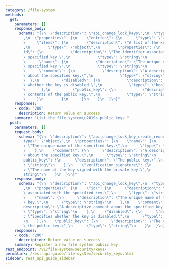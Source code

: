 ```yaml
---
category: /file-system
methods:
  get:
    parameters: []
    response_body:
      schema: "{\n  \"description\": \"api_change_lock_keys\",\n  \"type\": \"object\"\
        ,\n  \"properties\": {\n    \"entries\": {\n      \"type\": \"array\",\n \
        \     \"items\": {\n        \"description\": \"A list of the key\\u2019s properties.\"\
        ,\n        \"type\": \"object\",\n        \"properties\": {\n          \"\
        id\": {\n            \"description\": \"The identifier associated with the\
        \ specified key.\",\n            \"type\": \"string\"\n          },\n    \
        \      \"name\": {\n            \"description\": \"The unique name of the\
        \ specified key.\",\n            \"type\": \"string\"\n          },\n    \
        \      \"comment\": {\n            \"description\": \"A descriptive comment\
        \ about the specified key.\",\n            \"type\": \"string\"\n        \
        \  },\n          \"disabled\": {\n            \"description\": \"Specifies\
        \ whether the key is disabled.\",\n            \"type\": \"boolean\"\n   \
        \       },\n          \"public_key\": {\n            \"description\": \"The\
        \ contents of the public key.\",\n            \"type\": \"string\"\n     \
        \     }\n        }\n      }\n    }\n  }\n}"
    responses:
    - code: '200'
      description: Return value on success
    summary: "List the file system\u2019s public keys."
  post:
    parameters: []
    request_body:
      schema: "{\n  \"description\": \"api_change_lock_key_create_request\",\n  \"\
        type\": \"object\",\n  \"properties\": {\n    \"name\": {\n      \"description\"\
        : \"The unique name of the specified key.\",\n      \"type\": \"string\"\n\
        \    },\n    \"comment\": {\n      \"description\": \"A descriptive comment\
        \ about the specified key.\",\n      \"type\": \"string\"\n    },\n    \"\
        public_key\": {\n      \"description\": \"The public key.\",\n      \"type\"\
        : \"string\"\n    },\n    \"verification_signature\": {\n      \"description\"\
        : \"The name of the key signed with the private key.\",\n      \"type\": \"\
        string\"\n    }\n  }\n}"
    response_body:
      schema: "{\n  \"description\": \"api_change_lock_key\",\n  \"type\": \"object\"\
        ,\n  \"properties\": {\n    \"id\": {\n      \"description\": \"The identifier\
        \ associated with the specified key.\",\n      \"type\": \"string\"\n    },\n\
        \    \"name\": {\n      \"description\": \"The unique name of the specified\
        \ key.\",\n      \"type\": \"string\"\n    },\n    \"comment\": {\n      \"\
        description\": \"A descriptive comment about the specified key.\",\n     \
        \ \"type\": \"string\"\n    },\n    \"disabled\": {\n      \"description\"\
        : \"Specifies whether the key is disabled.\",\n      \"type\": \"boolean\"\
        \n    },\n    \"public_key\": {\n      \"description\": \"The contents of\
        \ the public key.\",\n      \"type\": \"string\"\n    }\n  }\n}"
    responses:
    - code: '200'
      description: Return value on success
    summary: Register a new file system public key.
rest_endpoint: /v1/file-system/security/keys/
permalink: /rest-api-guide/file-system/security_keys.html
sidebar: rest_api_guide_sidebar
---
```

